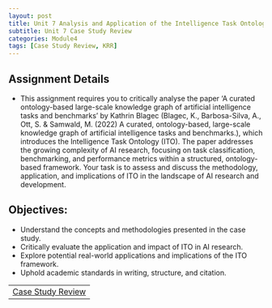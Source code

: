 ```yaml
---
layout: post
title: Unit 7 Analysis and Application of the Intelligence Task Ontology (ITO) in AI Benchmarking
subtitle: Unit 7 Case Study Review
categories: Module4
tags: [Case Study Review, KRR]
---
```

<html lang="en">



<body>

<h2>Assignment Details</h2>
<ul>
<li>This assignment requires you to critically analyse the paper ‘A curated ontology-based large-scale knowledge graph of artificial intelligence tasks and benchmarks’ by Kathrin Blagec (Blagec, K., Barbosa-Silva, A., Ott, S. & Samwald, M. (2022) A curated, ontology-based, large-scale knowledge graph of artificial intelligence tasks and benchmarks.), which introduces the Intelligence Task Ontology (ITO). The paper addresses the growing complexity of AI research, focusing on task classification, benchmarking, and performance metrics within a structured, ontology-based framework. Your task is to assess and discuss the methodology, application, and implications of ITO in the landscape of AI research and development.</li>
</ul>

<h2>Objectives:</h2>
<ul>
<li>Understand the concepts and methodologies presented in the case study.</li>
  <li>Critically evaluate the application and impact of ITO in AI research.</li>
  <li>Explore potential real-world applications and implications of the ITO framework.</li>
  <li>Uphold academic standards in writing, structure, and citation.</li>
</ul>




<table>
    <tr>
       <td> <a href="../../../../artefacts/KRR-Unit7-CaseStudyReview.pdf" target="_blank" class="button large">Case Study Review</a></td> 
    </tr>
</table>
</body>

</html>



